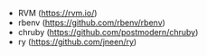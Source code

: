 - RVM (https://rvm.io/)
- rbenv (https://github.com/rbenv/rbenv)
- chruby (https://github.com/postmodern/chruby)
- ry (https://github.com/jneen/ry)